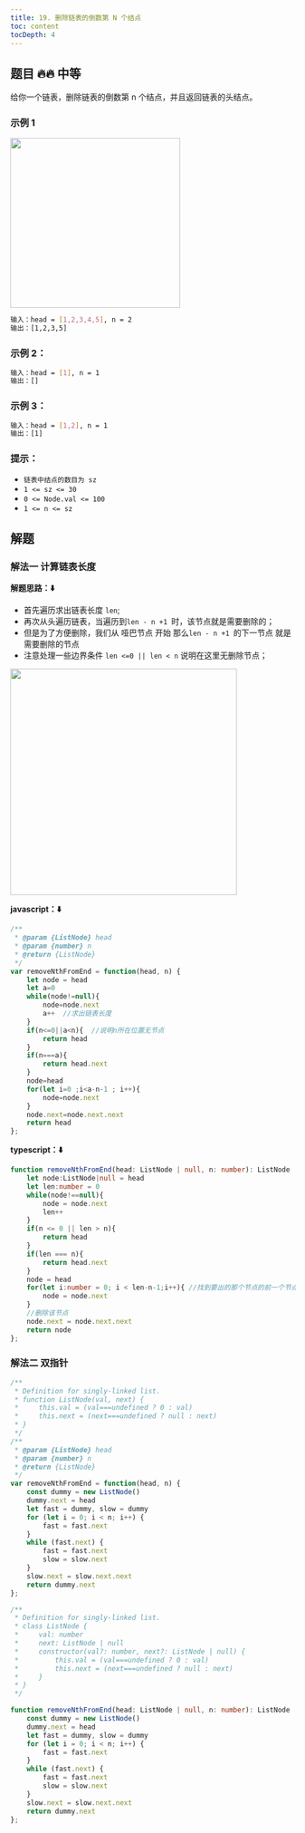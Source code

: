 ```yaml
---
title: 19. 删除链表的倒数第 N 个结点
toc: content
tocDepth: 4
---
```

## 题目 🔥🔥 中等
给你一个链表，删除链表的倒数第 n 个结点，并且返回链表的头结点。

### 示例 1
<img src="https://assets.leetcode.com/uploads/2020/10/03/remove_ex1.jpg" width="300px">

```bash
输入：head = [1,2,3,4,5], n = 2
输出：[1,2,3,5]
```

### 示例 2：
```bash
输入：head = [1], n = 1
输出：[]
```
### 示例 3：

```bash
输入：head = [1,2], n = 1
输出：[1]
```
### 提示：

- `链表中结点的数目为 sz`
- `1 <= sz <= 30`
- `0 <= Node.val <= 100`
- `1 <= n <= sz`

## 解题
### 解法一 计算链表长度
**解题思路：⬇️**
- 首先遍历求出链表长度 `len`;
- 再次从头遍历链表，当遍历到`len - n +1 `时，该节点就是需要删除的；
- 但是为了方便删除，我们从 哑巴节点 开始 那么`len - n +1 `的下一节点 就是需要删除的节点
- 注意处理一些边界条件 `len <=0 || len < n` 说明在这里无删除节点；

<img src="https://assets.leetcode-cn.com/solution-static/19/p1.png" width="400px">

**javascript：⬇️**
```js
/**
 * @param {ListNode} head
 * @param {number} n
 * @return {ListNode}
 */
var removeNthFromEnd = function(head, n) {
    let node = head
    let a=0
    while(node!=null){
        node=node.next
        a++  //求出链表长度
    }
    if(n<=0||a<n){  //说明n所在位置无节点
        return head
    }
    if(n===a){
        return head.next
    }
    node=head
    for(let i=0 ;i<a-n-1 ; i++){
        node=node.next
    }
    node.next=node.next.next
    return head
};
```

**typescript：⬇️**
```ts
function removeNthFromEnd(head: ListNode | null, n: number): ListNode | null {
    let node:ListNode|null = head
    let len:number = 0
    while(node!==null){
        node = node.next
        len++
    }
    if(n <= 0 || len > n){
        return head
    }
    if(len === n){
        return head.next
    }
    node = head
    for(let i:number = 0; i < len-n-1;i++){ //找到要出的那个节点的前一个节点
        node = node.next
    }
    //删除该节点
    node.next = node.next.next
    return node
};
```


### 解法二 双指针
```js
/**
 * Definition for singly-linked list.
 * function ListNode(val, next) {
 *     this.val = (val===undefined ? 0 : val)
 *     this.next = (next===undefined ? null : next)
 * }
 */
/**
 * @param {ListNode} head
 * @param {number} n
 * @return {ListNode}
 */
var removeNthFromEnd = function(head, n) {
    const dummy = new ListNode()
    dummy.next = head
    let fast = dummy, slow = dummy
    for (let i = 0; i < n; i++) {
        fast = fast.next
    }
    while (fast.next) {
        fast = fast.next
        slow = slow.next
    }
    slow.next = slow.next.next
    return dummy.next
};
```

```ts
/**
 * Definition for singly-linked list.
 * class ListNode {
 *     val: number
 *     next: ListNode | null
 *     constructor(val?: number, next?: ListNode | null) {
 *         this.val = (val===undefined ? 0 : val)
 *         this.next = (next===undefined ? null : next)
 *     }
 * }
 */

function removeNthFromEnd(head: ListNode | null, n: number): ListNode | null {
    const dummy = new ListNode()
    dummy.next = head
    let fast = dummy, slow = dummy
    for (let i = 0; i < n; i++) {
        fast = fast.next
    }
    while (fast.next) {
        fast = fast.next
        slow = slow.next
    }
    slow.next = slow.next.next
    return dummy.next
};
```





